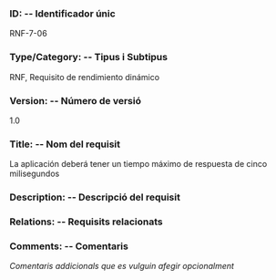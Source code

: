 ### ID: -- Identificador únic
RNF-7-06

### Type/Category: -- Tipus i Subtipus
RNF, Requisito de rendimiento dinámico 

### Version: -- Número de versió
1.0

### Title: -- Nom del requisit
La aplicación deberá tener un tiempo máximo de respuesta de cinco milisegundos

### Description: -- Descripció del requisit

### Relations: -- Requisits relacionats

### Comments: -- Comentaris
_Comentaris addicionals que es vulguin afegir opcionalment_
